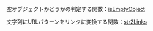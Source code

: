 空オブジェクトかどうかの判定する関数：[isEmptyObject](https://github.com/49takaya3989/toolkit_box/blob/main/src/utils/index.ts#L1-L7)

文字列にURLパターンをリンクに変換する関数：[str2Links](https://github.com/49takaya3989/toolkit_box/blob/main/src/utils/index.ts#L9-L19)
